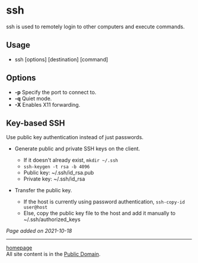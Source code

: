 # ssh
ssh is used to remotely login to other computers and execute commands.

## Usage
- ssh [options] [destination] [command]

## Options
- **-p** Specify the port to connect to.
- **-q** Quiet mode.
- **-X** Enables X11 forwarding.

## Key-based SSH
Use public key authentication instead of just passwords.
- Generate public and private SSH keys on the client.
    - If it doesn't already exist, <code>mkdir ~/.ssh</code>
    - <code>ssh-keygen -t rsa -b 4096</code>
    - Public key: ~/.ssh/id_rsa.pub
    - Private key: ~/.ssh/id_rsa
    
- Transfer the public key.
    - If the host is currently using password authentication, <code>ssh-copy-id user@host</code>
    - Else, copy the public key file to the host and add it manually to ~/.ssh/authorized_keys

*Page added on 2021-10-18*

---

[homepage](../index.html)\
All site content is in the [Public Domain](http://unlicense.org/).
